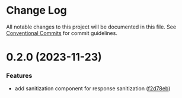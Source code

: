 # Change Log

All notable changes to this project will be documented in this file.
See [Conventional Commits](https://conventionalcommits.org) for commit guidelines.

# 0.2.0 (2023-11-23)


### Features

* add sanitization component for response sanitization ([f2d78eb](https://github.com/betaly/bleco/commit/f2d78eb358cbd6700547c8fbe4fc1018ebc7e3d1))
